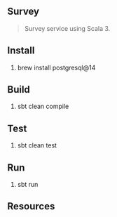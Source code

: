 Survey
------
>Survey service using Scala 3.

Install
-------
1. brew install postgresql@14

Build
-----
1. sbt clean compile

Test
----
1. sbt clean test

Run
---
1. sbt run

Resources
---------